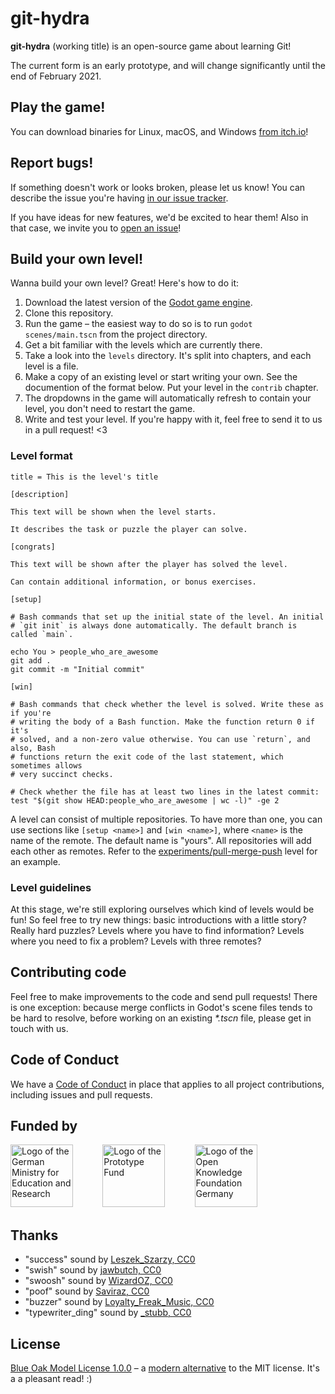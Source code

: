 # git-hydra

**git-hydra** (working title) is an open-source game about learning Git!

The current form is an early prototype, and will change significantly until the end of February 2021.

## Play the game!

You can download binaries for Linux, macOS, and Windows [from itch.io](https://blinry.itch.io/git-hydra)!

## Report bugs!

If something doesn't work or looks broken, please let us know! You can describe the issue you're having [in our issue tracker](https://github.com/git-learning-game/git-hydra/issues).

If you have ideas for new features, we'd be excited to hear them! Also in that case, we invite you to [open an issue](https://github.com/git-learning-game/git-hydra/issues)!

## Build your own level!

Wanna build your own level? Great! Here's how to do it:

1. Download the latest version of the [Godot game engine](https://godotengine.org).
1. Clone this repository.
1. Run the game – the easiest way to do so is to run `godot scenes/main.tscn` from the project directory.
1. Get a bit familiar with the levels which are currently there.
1. Take a look into the `levels` directory. It's split into chapters, and each level is a file.
1. Make a copy of an existing level or start writing your own. See the documention of the format below. Put your level in the `contrib` chapter.
1. The dropdowns in the game will automatically refresh to contain your level, you don't need to restart the game.
1. Write and test your level. If you're happy with it, feel free to send it to us in a pull request! <3

### Level format

```
title = This is the level's title

[description]

This text will be shown when the level starts.

It describes the task or puzzle the player can solve.

[congrats]

This text will be shown after the player has solved the level.

Can contain additional information, or bonus exercises.

[setup]

# Bash commands that set up the initial state of the level. An initial
# `git init` is always done automatically. The default branch is called `main`.

echo You > people_who_are_awesome
git add .
git commit -m "Initial commit"

[win]

# Bash commands that check whether the level is solved. Write these as if you're
# writing the body of a Bash function. Make the function return 0 if it's
# solved, and a non-zero value otherwise. You can use `return`, and also, Bash
# functions return the exit code of the last statement, which sometimes allows
# very succinct checks.

# Check whether the file has at least two lines in the latest commit:
test "$(git show HEAD:people_who_are_awesome | wc -l)" -ge 2
```

A level can consist of multiple repositories. To have more than one, you can use sections like `[setup <name>]` and `[win <name>]`, where `<name>` is the name of the remote. The default name is "yours". All repositories will add each other as remotes. Refer to the [experiments/pull-merge-push](levels/experiments/pull-merge-push) level for an example.

### Level guidelines

At this stage, we're still exploring ourselves which kind of levels would be fun! So feel free to try new things: basic introductions with a little story? Really hard puzzles? Levels where you have to find information? Levels where you need to fix a problem? Levels with three remotes?

## Contributing code

Feel free to make improvements to the code and send pull requests! There is one exception: because merge conflicts in Godot's scene files tends to be hard to resolve, before working on an existing *\*.tscn* file, please get in touch with us.

## Code of Conduct

We have a [Code of Conduct](CODE_OF_CONDUCT.md) in place that applies to all project contributions, including issues and pull requests.

## Funded by

<a href="https://www.bmbf.de/en/"><img src="https://timelens.io/assets/images/bmbf.svg" alt="Logo of the German Ministry for Education and Research" height="100px"></a>&nbsp; &nbsp; &nbsp; &nbsp; &nbsp; &nbsp; <a href="https://prototypefund.de/en/"><img src="https://timelens.io/assets/images/prototypefund.svg" alt="Logo of the Prototype Fund" height="100px"></a>&nbsp; &nbsp; &nbsp; &nbsp; &nbsp; &nbsp; <a href="https://okfn.de/en/"><img src="https://timelens.io/assets/images/okfde.svg" alt="Logo of the Open Knowledge Foundation Germany" height="100px"></a>

## Thanks

- "success" sound by [Leszek_Szarzy, CC0](https://freesound.org/people/Leszek_Szary/sounds/171670/)
- "swish" sound by [jawbutch, CC0](https://freesound.org/people/jawbutch/sounds/344408/)
- "swoosh" sound by [WizardOZ, CC0](https://freesound.org/people/WizardOZ/sounds/419341/)
- "poof" sound by [Saviraz, CC0](https://freesound.org/people/Saviraz/sounds/512217/)
- "buzzer" sound by [Loyalty_Freak_Music, CC0](https://freesound.org/people/Loyalty_Freak_Music/sounds/407466/)
- "typewriter_ding" sound by [_stubb, CC0](https://freesound.org/people/_stubb/sounds/406243/)

## License

[Blue Oak Model License 1.0.0](LICENSE.md) – a [modern alternative](https://writing.kemitchell.com/2019/03/09/Deprecation-Notice.html) to the MIT license. It's a a pleasant read! :)
